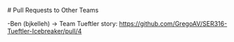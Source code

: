 \# Pull Requests to Other Teams


-Ben (bjkelleh) -> Team Tueftler story: https://github.com/GregoAV/SER316-Tueftler-Icebreaker/pull/4



